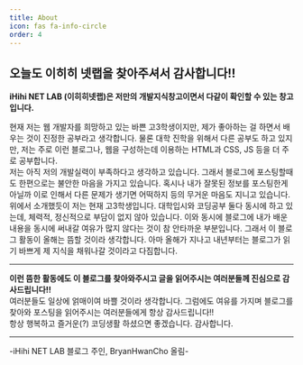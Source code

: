 ```yaml
---
title: About
icon: fas fa-info-circle
order: 4
---
```


<!--
>> Add Markdown syntax content to file `_tabs/about.md`{: .filepath } and it will show up on this page.
{: .prompt-tip }
-->

## 오늘도 이히히 넷랩을 찾아주셔서 감사합니다!!  
**iHihi NET LAB (이히히넷랩)은 저만의 개발지식창고이면서 다같이 확인할 수 있는 창고입니다.**  

  현재 저는 웹 개발자를 희망하고 있는 바쁜 고3학생이지만, 제가 좋아하는 걸 하면서 배우는 것이 진정한 공부라고 생각합니다. 물론 대학 진학을 위해서 다른 공부도 하고 있지만, 저는 주로 이런 블로그나, 웹을 구성하는데 이용하는 HTML과 CSS, JS 등을 더 주로 공부합니다.  
  저는 아직 저의 개발실력이 부족하다고 생각하고 있습니다. 그래서 블로그에 포스팅할때도 한편으로는 불안한 마음을 가지고 있습니다. 혹시나 내가 잘못된 정보를 포스팅한게 아닐까 이로 인해서 다른 문제가 생기면 어떡하지 등의 무거운 마음도 지니고 있습니다.  
  위에서 소개했듯이 저는 현재 고3학생입니다. 대학입시와 코딩공부 둘다 동시에 하고 있는데, 체력적, 정신적으로 부담이 없지 않아 있습니다. 이와 동시에 블로그에 내가 배운 내용을 동시에 써내갈 여유가 많지 않다는 것이 참 안타까운 부분입니다. 그래서 이 블로그 활동이 올해는 뜸할 것이라 생각합니다. 아마 올해가 지나고 내년부터는 블로그가 읽기 바쁘게 제 지식을 채워나갈 것이라고 다짐합니다.  
    
  ---  

  
  **이런 뜸한 활동에도 이 블로그를 찾아와주시고 글을 읽어주시는 여러분들께 진심으로 감사드립니다!!**  
    여러분들도 일상에 얽매이여 바쁠 것이라 생각합니다. 그럼에도 여유를 가지며 블로그를 찾아와 포스팅을 읽어주시는 여러분들에게 항상 감사드립니다!!  
    항상 행복하고 즐거운(?) 코딩생활 하셨으면 좋겠습니다. 감사합니다.    
  
  ----  

  -iHihi NET LAB 블로그 주인, BryanHwanCho 올림-




